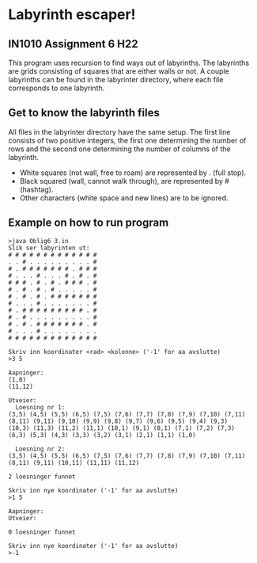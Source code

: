 # Labyrinth escaper!
## IN1010 Assignment 6 H22
This program uses recursion to find ways out of labyrinths. The labyrinths are grids consisting of squares that are either walls or not. 
A couple labyrinths can be found in the labyrinter directory, where each file corresponds to one labyrinth.

## Get to know the labyrinth files
All files in the labyrinter directory have the same setup. The first line consists of two positive integers, the first one determining the number of rows and the second 
one determining the number of columns of the labyrinth.
- White squares (not wall, free to roam) are represented by . (full stop).
- Black squared (wall, cannot walk through), are represented by # (hashtag).
- Other characters (white space and new lines) are to be ignored.

## Example on how to run program
```
>java Oblig6 3.in
Slik ser labyrinten ut:
# # # # # # # # # # # # #
. . # . . . . . . . . . #
# . # # # # # # # . # # #
# . . . # . . . # . # . #
# # # . # . # . # # # . #
# . # . # . # . . . . . #
# . # . # . # # # # # # #
# . . . # . . . . . . . #
# . # # # # # # # # # . #
# . # . . . . . . . . . #
# . # . # # # # # # # . #
# . . . # . . . . . . . .
# # # # # # # # # # # # #

Skriv inn koordinater <rad> <kolonne> ('-1' for aa avslutte)
>3 5

Aapninger:
(1,0)
(11,12)

Utveier:
  Loesning nr 1:
(3,5) (4,5) (5,5) (6,5) (7,5) (7,6) (7,7) (7,8) (7,9) (7,10) (7,11)
(8,11) (9,11) (9,10) (9,9) (9,8) (9,7) (9,6) (9,5) (9,4) (9,3)
(10,3) (11,3) (11,2) (11,1) (10,1) (9,1) (8,1) (7,1) (7,2) (7,3)
(6,3) (5,3) (4,3) (3,3) (3,2) (3,1) (2,1) (1,1) (1,0)

  Loesning nr 2:
(3,5) (4,5) (5,5) (6,5) (7,5) (7,6) (7,7) (7,8) (7,9) (7,10) (7,11)
(8,11) (9,11) (10,11) (11,11) (11,12)

2 loesninger funnet

Skriv inn nye koordinater ('-1' for aa avslutte)
>1 5

Aapninger:
Utveier:

0 loesninger funnet

Skriv inn nye koordinater ('-1' for aa avslutte)
>-1

```
